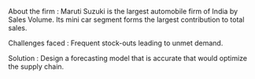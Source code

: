 About the firm : Maruti Suzuki is the largest automobile firm of India by Sales Volume. Its mini car segment forms the largest contribution to total sales.

Challenges faced : Frequent stock-outs leading to unmet demand.

Solution : Design a forecasting model that is accurate that would optimize the supply chain.
